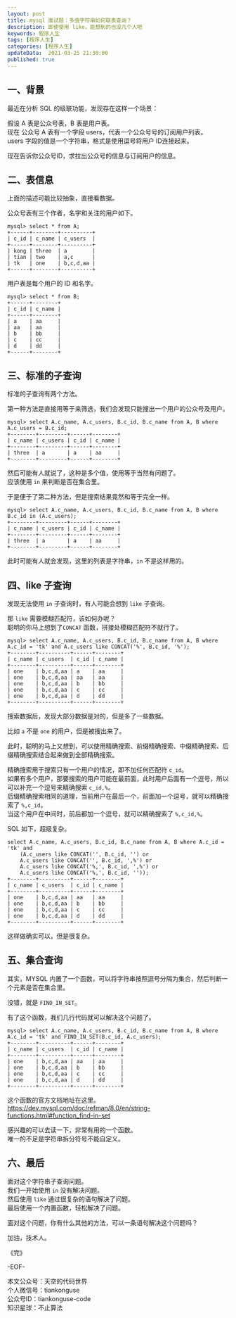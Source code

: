 ```yaml
---   
layout: post  
title: mysql 面试题：多值字符串如何联表查询？      
description: 即使使用 like，能想到的也没几个人吧       
keywords: 程序人生  
tags: [程序人生]    
categories: [程序人生]  
updateData:  2021-03-25 21:30:00  
published: true  
---  
```



## 一、背景  


最近在分析 SQL 的级联功能，发现存在这样一个场景：  


假设 A 表是公众号表，B 表是用户表。  
现在 公众号 A 表有一个字段 users，代表一个公众号号的订阅用户列表。  
users 字段的值是一个字符串，格式是使用逗号将用户 ID连接起来。  


现在告诉你公众号ID，求拉出公众号的信息与订阅用户的信息。  


## 二、表信息  


上面的描述可能比较抽象，直接看数据。  


公众号表有三个作者，名字和关注的用户如下。  


```
mysql> select * from A;
+------+--------+----------+
| c_id | c_name | c_users  |
+------+--------+----------+
| kong | three  | a        |
| tian | two    | a,c      |
| tk   | one    | b,c,d,aa |
+------+--------+----------+
```

用户表是每个用户的 ID 和名字。  


```
mysql> select * from B;
+------+--------+
| c_id | c_name |
+------+--------+
| a    | aa     |
| aa   | aa     |
| b    | bb     |
| c    | cc     |
| d    | dd     |
+------+--------+
```

## 三、标准的子查询  


标准的子查询有两个方法。  


第一种方法是直接用等于来筛选，我们会发现只能搜出一个用户的公众号及用户。  


```
mysql> select A.c_name, A.c_users, B.c_id, B.c_name from A, B where A.c_users = B.c_id;
+--------+---------+------+--------+
| c_name | c_users | c_id | c_name |
+--------+---------+------+--------+
| three  | a       | a    | aa     |
+--------+---------+------+--------+
```


然后可能有人就说了，这种是多个值，使用等于当然有问题了。  
应该使用 `in` 来判断是否在集合里。  


于是便于了第二种方法，但是搜索结果竟然和等于完全一样。  


```
mysql> select A.c_name, A.c_users, B.c_id, B.c_name from A, B where B.c_id in (A.c_users);
+--------+---------+------+--------+
| c_name | c_users | c_id | c_name |
+--------+---------+------+--------+
| three  | a       | a    | aa     |
+--------+---------+------+--------+
```

此时可能有人就会发现，这里的列表是字符串，`in` 不是这样用的。 


## 四、like 子查询  


发现无法使用 `in` 子查询时，有人可能会想到 `like` 子查询。  


那 `like` 需要模糊匹配符，该如何办呢？  
聪明的你马上想到了`CONCAT` 函数，拼接处模糊匹配符不就行了。  


```
mysql> select A.c_name, A.c_users, B.c_id, B.c_name from A, B where A.c_id = 'tk' and A.c_users like CONCAT('%', B.c_id, '%');
+--------+----------+------+--------+
| c_name | c_users  | c_id | c_name |
+--------+----------+------+--------+
| one    | b,c,d,aa | a    | aa     |
| one    | b,c,d,aa | aa   | aa     |
| one    | b,c,d,aa | b    | bb     |
| one    | b,c,d,aa | c    | cc     |
| one    | b,c,d,aa | d    | dd     |
+--------+----------+------+--------+
```


搜索数据后，发现大部分数据是对的，但是多了一些数据。  


比如 `a` 不是 `one` 的用户，但是被搜出来了。  


此时，聪明的马上又想到，可以使用精确搜索、前缀精确搜索、中缀精确搜索、后缀精确搜索结合起来做到全部精确搜索。  


精确搜索用于搜索只有一个用户的情况，即不加任何匹配符 `c_id`。  
如果有多个用户，那要搜索的用户可能在最前面，此时用户后面有一个逗号，所以可以补充一个逗号来精确搜索 `c_id,%`。  
后缀精确搜索相同的道理，当前用户在最后一个，前面加一个逗号，就可以精确搜索了 `%,c_id`。  
当这个用户在中间时，前后都加一个逗号，就可以精确搜索了 `%,c_id,%`。  


SQL 如下，超级复杂。  


```
select A.c_name, A.c_users, B.c_id, B.c_name from A, B where A.c_id = 'tk' and 
    (A.c_users like CONCAT('', B.c_id, '') or
    A.c_users like CONCAT('', B.c_id, ',%') or 
    A.c_users like CONCAT('%,', B.c_id, ',%') or 
    A.c_users like CONCAT('%,', B.c_id, ''));
+--------+----------+------+--------+
| c_name | c_users  | c_id | c_name |
+--------+----------+------+--------+
| one    | b,c,d,aa | aa   | aa     |
| one    | b,c,d,aa | b    | bb     |
| one    | b,c,d,aa | c    | cc     |
| one    | b,c,d,aa | d    | dd     |
+--------+----------+------+--------+
```


这样做确实可以，但是很复杂。  


## 五、集合查询  


其实，MYSQL 内置了一个函数，可以将字符串按照逗号分隔为集合，然后判断一个元素是否在集合里。  


没错，就是 `FIND_IN_SET`。  


有了这个函数，我们几行代码就可以解决这个问题了。  

```
mysql> select A.c_name, A.c_users, B.c_id, B.c_name from A, B where A.c_id = 'tk' and FIND_IN_SET(B.c_id, A.c_users);
+--------+----------+------+--------+
| c_name | c_users  | c_id | c_name |
+--------+----------+------+--------+
| one    | b,c,d,aa | aa   | aa     |
| one    | b,c,d,aa | b    | bb     |
| one    | b,c,d,aa | c    | cc     |
| one    | b,c,d,aa | d    | dd     |
+--------+----------+------+--------+
```


这个函数的官方文档地址在这里。  
https://dev.mysql.com/doc/refman/8.0/en/string-functions.html#function_find-in-set  


感兴趣的可以去读一下，非常有用的一个函数。  
唯一的不足是字符串拆分符号不能自定义。  



## 六、最后  


面对这个字符串子查询问题。  
我们一开始使用 `in` 没有解决问题。  
然后使用 `like` 通过很复杂的语句解决了问题。  
最后使用一个内置函数，轻松解决了问题。  


面对这个问题，你有什么其他的方法，可以一条语句解决这个问题吗？  




加油，技术人。  


《完》  


-EOF-  



本文公众号：天空的代码世界  
个人微信号：tiankonguse  
公众号ID：tiankonguse-code  
知识星球：不止算法  


